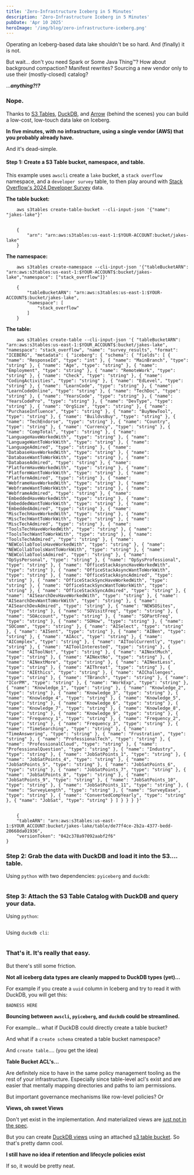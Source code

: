 ```yaml
---
title: 'Zero-Infrastructure Iceberg in 5 Minutes'
description: 'Zero-Infrastructure Iceberg in 5 Minutes'
pubDate: 'Apr 10 2025'
heroImage: '/img/blog/zero-infrastructure-iceberg.png'
---
```


Operating an Iceberg-based data lake shouldn't be so hard. And (finally) it is not.


But wait... don't you need Spark or Some Java Thing™? How about background compaction? Manifest rewrites? Sourcing a new vendor only to use their (mostly-closed) catalog?

...***anything?!?***


### Nope.

Thanks to [S3 Tables](https://aws.amazon.com/s3/features/tables/), [DuckDB](https://duckdb.org/), and [Arrow](https://arrow.apache.org/) (behind the scenes) you can build a low-cost, low-touch data lake on Iceberg.

**In five minutes, with no infrastructure, using a single vendor (AWS) that you probably already have.**


And it's dead-simple.

#### Step 1: Create a S3 Table bucket, namespace, and table.

This example uses `awscli` create a `lake` bucket, a `stack overflow` namespace, and a `developer survey` table, to then play around with [Stack Overflow's 2024 Developer Survey](https://survey.stackoverflow.co/2024/) data.

**The table bucket:**

```
    aws s3tables create-table-bucket --cli-input-json '{"name": "jakes-lake"}'


    {
        "arn": "arn:aws:s3tables:us-east-1:$YOUR-ACCOUNT:bucket/jakes-lake"
    }

```

**The namespace:**

```
    aws s3tables create-namespace --cli-input-json '{"tableBucketARN": "arn:aws:s3tables:us-east-1:$YOUR-ACCOUNT$:bucket/jakes-lake","namespace": ["stack_overflow"]}'

    {
        "tableBucketARN": "arn:aws:s3tables:us-east-1:$YOUR-ACCOUNT$:bucket/jakes-lake",
        "namespace": [
            "stack_overflow"
        ]
    }
```

**The table:**

```
    aws s3tables create-table --cli-input-json '{ "tableBucketARN": "arn:aws:s3tables:us-east-1:$YOUR_ACCOUNT$:bucket/jakes-lake", "namespace": "stack_overflow", "name": "survey_results", "format": "ICEBERG", "metadata": { "iceberg": { "schema": { "fields": [ { "name": "ResponseId", "type": "int" }, { "name": "MainBranch", "type": "string" }, { "name": "Age", "type": "string" }, { "name": "Employment", "type": "string" }, { "name": "RemoteWork", "type": "string" }, { "name": "Check", "type": "string" }, { "name": "CodingActivities", "type": "string" }, { "name": "EdLevel", "type": "string" }, { "name": "LearnCode", "type": "string" }, { "name": "LearnCodeOnline", "type": "string" }, { "name": "TechDoc", "type": "string" }, { "name": "YearsCode", "type": "string" }, { "name": "YearsCodePro", "type": "string" }, { "name": "DevType", "type": "string" }, { "name": "OrgSize", "type": "string" }, { "name": "PurchaseInfluence", "type": "string" }, { "name": "BuyNewTool", "type": "string" }, { "name": "BuildvsBuy", "type": "string" }, { "name": "TechEndorse", "type": "string" }, { "name": "Country", "type": "string" }, { "name": "Currency", "type": "string" }, { "name": "CompTotal", "type": "string" }, { "name": "LanguageHaveWorkedWith", "type": "string" }, { "name": "LanguageWantToWorkWith", "type": "string" }, { "name": "LanguageAdmired", "type": "string" }, { "name": "DatabaseHaveWorkedWith", "type": "string" }, { "name": "DatabaseWantToWorkWith", "type": "string" }, { "name": "DatabaseAdmired", "type": "string" }, { "name": "PlatformHaveWorkedWith", "type": "string" }, { "name": "PlatformWantToWorkWith", "type": "string" }, { "name": "PlatformAdmired", "type": "string" }, { "name": "WebframeHaveWorkedWith", "type": "string" }, { "name": "WebframeWantToWorkWith", "type": "string" }, { "name": "WebframeAdmired", "type": "string" }, { "name": "EmbeddedHaveWorkedWith", "type": "string" }, { "name": "EmbeddedWantToWorkWith", "type": "string" }, { "name": "EmbeddedAdmired", "type": "string" }, { "name": "MiscTechHaveWorkedWith", "type": "string" }, { "name": "MiscTechWantToWorkWith", "type": "string" }, { "name": "MiscTechAdmired", "type": "string" }, { "name": "ToolsTechHaveWorkedWith", "type": "string" }, { "name": "ToolsTechWantToWorkWith", "type": "string" }, { "name": "ToolsTechAdmired", "type": "string" }, { "name": "NEWCollabToolsHaveWorkedWith", "type": "string" }, { "name": "NEWCollabToolsWantToWorkWith", "type": "string" }, { "name": "NEWCollabToolsAdmired", "type": "string" }, { "name": "OpSysPersonal", "type": "string" }, { "name": "OpSysProfessional", "type": "string" }, { "name": "OfficeStackAsyncHaveWorkedWith", "type": "string" }, { "name": "OfficeStackAsyncWantToWorkWith", "type": "string" }, { "name": "OfficeStackAsyncAdmired", "type": "string" }, { "name": "OfficeStackSyncHaveWorkedWith", "type": "string" }, { "name": "OfficeStackSyncWantToWorkWith", "type": "string" }, { "name": "OfficeStackSyncAdmired", "type": "string" }, { "name": "AISearchDevHaveWorkedWith", "type": "string" }, { "name": "AISearchDevWantToWorkWith", "type": "string" }, { "name": "AISearchDevAdmired", "type": "string" }, { "name": "NEWSOSites", "type": "string" }, { "name": "SOVisitFreq", "type": "string" }, { "name": "SOAccount", "type": "string" }, { "name": "SOPartFreq", "type": "string" }, { "name": "SOHow", "type": "string" }, { "name": "SOComm", "type": "string" }, { "name": "AISelect", "type": "string" }, { "name": "AISent", "type": "string" }, { "name": "AIBen", "type": "string" }, { "name": "AIAcc", "type": "string" }, { "name": "AIComplex", "type": "string" }, { "name": "AIToolCurrently", "type": "string" }, { "name": "AIToolInterested", "type": "string" }, { "name": "AIToolNot", "type": "string" }, { "name": "AINextMuch", "type": "string" }, { "name": "AINextNo", "type": "string" }, { "name": "AINextMore", "type": "string" }, { "name": "AINextLess", "type": "string" }, { "name": "AIThreat", "type": "string" }, { "name": "AIEthics", "type": "string" }, { "name": "AIChallenges", "type": "string" }, { "name": "TBranch", "type": "string" }, { "name": "ICorPM", "type": "string" }, { "name": "WorkExp", "type": "string" }, { "name": "Knowledge_1", "type": "string" }, { "name": "Knowledge_2", "type": "string" }, { "name": "Knowledge_3", "type": "string" }, { "name": "Knowledge_4", "type": "string" }, { "name": "Knowledge_5", "type": "string" }, { "name": "Knowledge_6", "type": "string" }, { "name": "Knowledge_7", "type": "string" }, { "name": "Knowledge_8", "type": "string" }, { "name": "Knowledge_9", "type": "string" }, { "name": "Frequency_1", "type": "string" }, { "name": "Frequency_2", "type": "string" }, { "name": "Frequency_3", "type": "string" }, { "name": "TimeSearching", "type": "string" }, { "name": "TimeAnswering", "type": "string" }, { "name": "Frustration", "type": "string" }, { "name": "ProfessionalTech", "type": "string" }, { "name": "ProfessionalCloud", "type": "string" }, { "name": "ProfessionalQuestion", "type": "string" }, { "name": "Industry", "type": "string" }, { "name": "JobSatPoints_1", "type": "string" }, { "name": "JobSatPoints_4", "type": "string" }, { "name": "JobSatPoints_5", "type": "string" }, { "name": "JobSatPoints_6", "type": "string" }, { "name": "JobSatPoints_7", "type": "string" }, { "name": "JobSatPoints_8", "type": "string" }, { "name": "JobSatPoints_9", "type": "string" }, { "name": "JobSatPoints_10", "type": "string" }, { "name": "JobSatPoints_11", "type": "string" }, { "name": "SurveyLength", "type": "string" }, { "name": "SurveyEase", "type": "string" }, { "name": "ConvertedCompYearly", "type": "string" }, { "name": "JobSat", "type": "string" } ] } } } }'


    {
    "tableARN": "arn:aws:s3tables:us-east-1:$YOUR_ACCOUNT:bucket/jakes-lake/table/de77f4ce-2b2a-4377-bedd-20668da01936",
    "versionToken": "042c378a97092aabf2f6"
}
```


### Step 2: Grab the data with DuckDB and load it into the S3.... table.

Using `python` with two dependencies: `pyiceberg` and `duckdb`:

```

```

### Step 3: Attach the S3 Table Catalog with DuckDB and query your data.

Using `python`:

```

```

Using `duckdb cli`:

```

```


### That's it. It's really that easy.

But there's still some friction.

**Not all iceberg data types are cleanly mapped to DuckDB types (yet)...**

For example if you create a `uuid` column in Iceberg and try to read it with DuckDB, you will get this:

```
BADNESS HERE
```

**Bouncing between `awscli`, `pyiceberg`, and `duckdb` could be streamlined.**

For example... what if DuckDB could directly create a table bucket?

And what if a `create schema` created a table bucket namespace?

And `create table`.... (you get the idea)


**Table Bucket ACL's...**

Are definitely nice to have in the same policy management tooling as the rest of your infrastructure. Especially since table-level acl's exist and are easier that mentally mapping directories and paths to iam permissions.

But important governance mechanisms like row-level policies? Or 

**Views, oh sweet Views**

Don't yet exist in the implementation. And materialized views are [just not in the spec](https://github.com/apache/iceberg/issues/10043).

But you can create [DuckDB views](https://duckdb.org/docs/stable/sql/statements/create_view.html) using an attached [s3 table bucket](https://duckdb.org/2025/03/14/preview-amazon-s3-tables.html#reading-amazon-s3-tables-with-duckdb). So that's pretty damn cool.


**I still have no idea if retention and lifecycle policies exist**

If so, it would be pretty neat.